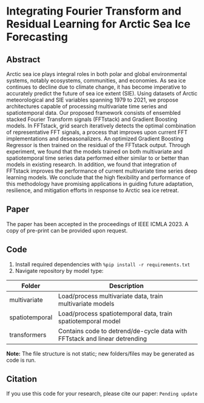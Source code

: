 # Integrating Fourier Transform and Residual Learning for Arctic Sea Ice Forecasting

## Abstract
Arctic sea ice plays integral roles in both polar and global environmental systems, notably ecosystems, communities, and economies. As sea ice continues to decline due to climate change, it has become imperative to accurately predict the future of sea ice extent (SIE). Using datasets of Arctic meteorological and SIE variables spanning 1979 to 2021, we propose architectures capable of processing multivariate time series and spatiotemporal data. Our proposed framework consists of ensembled stacked Fourier Transform signals (FFTstack) and Gradient Boosting models. In FFTstack, grid search iteratively detects the optimal combination of representative FFT signals, a process that improves upon current FFT implementations and deseasonalizers. An optimized Gradient Boosting Regressor is then trained on the residual of the FFTstack output. Through experiment, we found that the models trained on both multivariate and spatiotemporal time series data performed either similar to or better than models in existing research. In addition, we found that integration of FFTstack improves the performance of current multivariate time series deep learning models. We conclude that the high flexibility and performance of this methodology have promising applications in guiding future adaptation, resilience, and mitigation efforts in response to Arctic sea ice retreat.

## Paper
The paper has been accepted in the proceedings of IEEE ICMLA 2023. A copy of pre-print can be provided upon request.

## Code
1. Install required dependencies with `%pip install -r requirements.txt`
2. Navigate repository by model type:

| Folder | Description |
| ------- | ---------- |
| multivariate | Load/process multivariate data, train multivariate models |
| spatiotemporal | Load/process spatiotemporal data, train spatiotemporal model |
| transformers | Contains code to detrend/de-cycle data with FFTstack and linear detrending |

**Note:** The file structure is not static; new folders/files may be generated as code is run.  


## Citation
If you use this code for your research, please cite our paper:
`Pending update`
